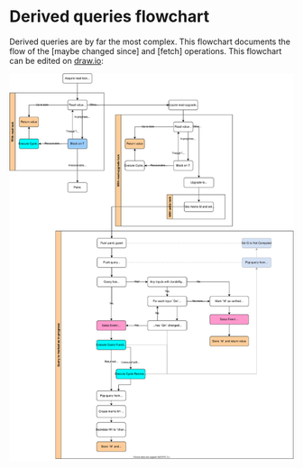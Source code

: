 # Derived queries flowchart

Derived queries are by far the most complex. This flowchart documents the flow of the [maybe changed since] and [fetch] operations. This flowchart can be edited on [draw.io]:

[draw.io]: https://draw.io

<!-- The explicit div is there because, otherwise, the flowchart is unreadable when using "dark mode" -->
<div style="background-color:white;">

![Flowchart](../derived-query-read.drawio.svg)

</div>